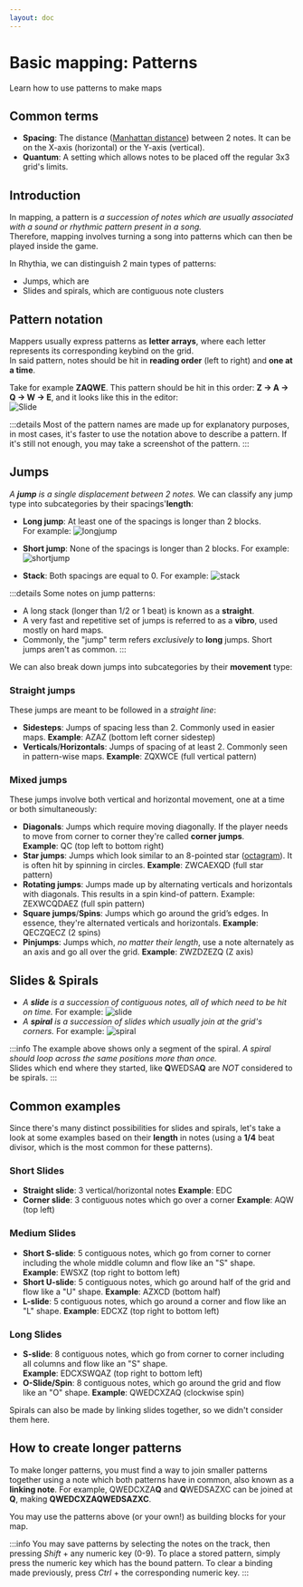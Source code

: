 ```yaml
---
layout: doc
---
```


# Basic mapping: Patterns
Learn how to use patterns to make maps

## Common terms
- **Spacing**: The distance ([Manhattan distance](https://en.wikipedia.org/wiki/Taxicab_geometry)) between 2 notes.
It can be on the X-axis (horizontal) or the Y-axis (vertical).
- **Quantum**: A setting which allows notes to be placed off the regular 3x3 grid's limits.

## Introduction
In mapping, a pattern is _a succession of notes which are usually associated 
with a sound or rhythmic pattern present in a song._  
Therefore, mapping involves turning a song into patterns which can then be played inside the game.

In Rhythia, we can distinguish 2 main types of patterns:
- Jumps, which are 
- Slides and spirals, which are contiguous note clusters

## Pattern notation
Mappers usually express patterns as **letter arrays**, where each letter represents its corresponding keybind on the grid.   
In said pattern, notes should be hit in **reading order** (left to right) and **one at a time**.

Take for example **ZAQWE**. This pattern should be hit in this order: **Z -> A -> Q -> W -> E**, 
and it looks like this in the editor:  
![Slide](/src/map/slide.jpg)

:::details
Most of the pattern names are made up for explanatory purposes, in most cases, 
it's faster to use the notation above to describe a pattern.
If it's still not enough, you may take a screenshot of the pattern.
:::

## Jumps
_A **jump** is a single displacement between 2 notes._
We can classify any jump type into subcategories by their spacings'**length**:
- **Long jump**: At least one of the spacings is longer than 2 blocks.  
For example:
![longjump](/src/map/jump1.jpg)

- **Short jump**: None of the spacings is longer than 2 blocks. 
For example:
![shortjump](/src/map/jump2.jpg)

- **Stack**: Both spacings are equal to 0.
For example:
![stack](/src/map/jump3.jpg)

:::details
Some notes on jump patterns:
- A long stack (longer than 1/2 or 1 beat) is known as a **straight**.
- A very fast and repetitive set of jumps is referred to as a **vibro**, used mostly on hard maps.
- Commonly, the "jump" term refers _exclusively_ to **long** jumps. Short jumps aren't as common.
:::  

We can also break down jumps into subcategories by their **movement** type:
### Straight jumps
These jumps are meant to be followed in a _straight line_:
- **Sidesteps**: Jumps of spacing less than 2. Commonly used in easier maps.
**Example**: AZAZ (bottom left corner sidestep)
- **Verticals**/**Horizontals**: Jumps of spacing of at least 2. Commonly seen in pattern-wise maps. 
**Example**: ZQXWCE (full vertical pattern)

### Mixed jumps
These jumps involve both vertical and horizontal movement, one at a time or both simultaneously:
- **Diagonals**: Jumps which require moving diagonally. If the player needs to move from corner to corner they're called **corner jumps**.  
**Example**: QC (top left to bottom right)
- **Star jumps**: Jumps which look similar to an 8-pointed star ([octagram](https://en.wikipedia.org/wiki/Octagram)).
It is often hit by spinning in circles.
**Example**: ZWCAEXQD (full star pattern)
- **Rotating jumps**: Jumps made up by alternating verticals and horizontals with diagonals. This results in a spin kind-of pattern.
  Example: ZEXWCQDAEZ (full spin pattern)
- **Square jumps**/**Spins**: Jumps which go around the grid’s edges. In essence, they're alternated verticals and horizontals.
**Example**: QECZQECZ (2 spins)
- **Pinjumps**: Jumps which, _no matter their length_, use a note alternately as an axis and go all over the grid. 
**Example**: ZWZDZEZQ (Z axis)

## Slides & Spirals
- _A **slide** is a succession of contiguous notes, all of which need to be hit on time._ 
For example:
![slide](/src/map/slide1.jpg)
- _A **spiral** is a succession of slides which usually join at the grid's corners._ 
For example:
![spiral](/src/map/slide2.jpg)

:::info
The example above shows only a segment of the spiral. _A spiral should loop across the same positions more than once._  
Slides which end where they started, like **Q**WEDSA**Q** are _NOT_ considered to be spirals.
:::  

## Common examples
Since there's many distinct possibilities for slides and spirals, 
let's take a look at some examples based on their **length** in notes 
(using a **1/4** beat divisor, which is the most common for these patterns).

### Short Slides
- **Straight slide**: 3 vertical/horizontal notes
**Example**: EDC 
- **Corner slide**: 3 contiguous notes which go over a corner
**Example**: AQW (top left)

### Medium Slides
- **Short S-slide**: 5 contiguous notes, which go from corner to corner 
including the whole middle column and flow like an "S" shape.    
**Example**: EWSXZ (top right to bottom left)
- **Short U-slide**: 5 contiguous notes, which go around half of the grid and flow like a "U" shape.
**Example**: AZXCD (bottom half)
- **L-slide**: 5 contiguous notes, which go around a corner and flow like an "L" shape. 
**Example**: EDCXZ (top right to bottom left)

### Long Slides
- **S-slide**: 8 contiguous notes, which go from corner to corner including all columns and flow like an "S" shape.    
  **Example**: EDCXSWQAZ (top right to bottom left)
- **O-Slide/Spin**: 8 contiguous notes, which go around the grid and flow like an "O" shape.
  **Example**: QWEDCXZAQ (clockwise spin)

Spirals can also be made by linking slides together, so we didn't consider them here.

## How to create longer patterns
To make longer patterns, you must find a way to join smaller patterns together using
a note which both patterns have in common, also known as a **linking note**.
For example, QWEDCXZA**Q** and **Q**WEDSAZXC can be joined at **Q**, making **QWEDCXZAQWEDSAZXC**.  

You may use the patterns above (or your own!) as building blocks for your map.

:::info
You may save patterns by selecting the notes on the track, then pressing _Shift_ + any numeric key (0-9).
To place a stored pattern, simply press the numeric key which has the bound pattern.
To clear a binding made previously, press _Ctrl_ + the corresponding numeric key.
:::
